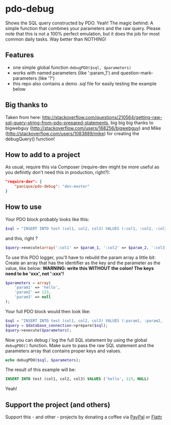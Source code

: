 # pdo-debug

Shows the SQL query constructed by PDO. Yeah!
The magic behind: A simple function that combines your parameters and the raw query.
Please note that this is not a 100% perfect emulation, but it does the job for most common daily tasks.
Way better than NOTHING!

## Features

- one simple global function `debugPDO($sql, $parameters)`
- works with named parameters (like ':param_1') and question-mark-parameters (like '?')
- this repo also contains a demo .sql file for easily testing the example below

## Big thanks to

Taken from here: http://stackoverflow.com/questions/210564/getting-raw-sql-query-string-from-pdo-prepared-statements,
big big big thanks to bigwebguy (http://stackoverflow.com/users/168256/bigwebguy)
and Mike (http://stackoverflow.com/users/1083889/mike) for creating the debugQuery() function!

## How to add to a project

As usual, require this via Composer (require-dev might be more useful as you definitly don't need this in
production, right?):

```json
"require-dev": {
    "panique/pdo-debug": "dev-master"
}
```

## How to use

Your PDO block probably looks like this:
```php
$sql = "INSERT INTO test (col1, col2, col3) VALUES (:col1, :col2, :col3)";
```
and this, right ?
```php
$query->execute(array(':col1' => $param_1, ':col2' => $param_2, ':col3' => $param_3));
```

To use this PDO logger, you'll have to rebuild the param array a little bit:
Create an array that has the identifier as the key and the parameter as the value, like below:
**WARNING: write this WITHOUT the colon! The keys need to be 'xxx', not ':xxx'!**

```php
$parameters = array(
    'param1' => 'hello',
    'param2' => 123,
    'param3' => null
);
```

Your full PDO block would then look like:

```php
$sql = "INSERT INTO test (col1, col2, col3) VALUES (:param1, :param2, :param3)";
$query = $database_connection->prepare($sql);
$query->execute($parameters);
```

Now you can debug / log the full SQL statement by using the global `debugPDO()` function. Make sure to pass the raw
SQL statement and the parameters array that contains proper keys and values.
```php
echo debugPDO($sql, $parameters);
```

The result of this example will be:

```sql
INSERT INTO test (col1, col2, col3) VALUES ('hello', 123, NULL)
```

Yeah!

## Support the project (and others)

Support this - and other - projects by donating a coffee via
[PayPal](https://www.paypal.com/cgi-bin/webscr?cmd=_s-xclick&hosted_button_id=P5YLUK4MW3LDG)
or
[Flattr](https://flattr.com/submit/auto?user_id=panique&url=https%3A%2F%2Fgithub.com%2Fpanique%2Fpdo-debug)